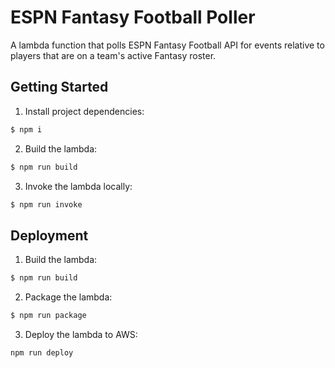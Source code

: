# ESPN Fantasy Football Poller

A lambda function that polls ESPN Fantasy Football API for events relative to players that are on a team's active Fantasy roster.

## Getting Started

1. Install project dependencies:

```bash
$ npm i
```

2. Build the lambda:

```bash
$ npm run build
```

3. Invoke the lambda locally:

```bash
$ npm run invoke
```

## Deployment

1. Build the lambda:

```bash
$ npm run build
```

2. Package the lambda:

```bash
$ npm run package
```

3. Deploy the lambda to AWS:

```bash
npm run deploy
```
